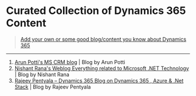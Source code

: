 # Curated Collection of Dynamics 365 Content

> [Add your own or some good blog/content you know about Dynamics 365](add.md)

---
1. [Arun Potti's MS CRM blog](https://arunpotti.wordpress.com/) | Blog by Arun Potti
1. [Nishant Rana's Weblog Everything related to Microsoft .NET Technology](https://nishantrana.me/) | Blog by Nishant Rana
1. [Rajeev Pentyala – Dynamics 365 Blog on Dynamics 365 , Azure & .Net Stack](https://rajeevpentyala.com/) | Blog by Rajeev Pentyala
